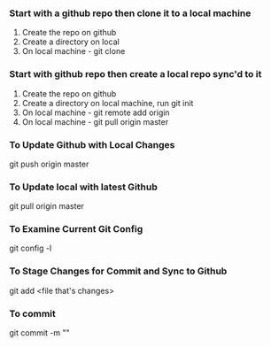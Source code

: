 ### Start with a github repo then clone it to a local machine
1. Create the repo on github
2. Create a directory on local
3. On local machine - git clone <pathtogitrepo>

### Start with github repo then create a local repo sync'd to it
1. Create the repo on github
2. Create a directory on local machine, run git init
3. On local machine - git remote add origin <pathtogitrepo>
4. On local machine - git pull origin master

### To Update Github with Local Changes
git push origin master


### To Update local with latest Github
git pull origin master

### To Examine Current Git Config
git config -l

### To Stage Changes for Commit and Sync to Github
git add <file that's changes>

### To commit
git commit -m "<your commit message>"


